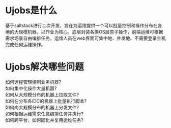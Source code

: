 # Ujobs是什么 

基于saltstack进行二次开发，旨在为运维提供一个可以批量控制和操作分布在各地的大规模机器。以作业为核心，底层封装各类OS层原子操作，前端运维可根据需求场景自由编排任务，运维人员在web界面可集中地、并发地、不需要登录主机完成任何运维操作。

# Ujobs解决哪些问题

如何远程管理控制业务机器?   
如何集中化操作大量机器?   
如何从大规模分布的机器上拉取文件?   
如何在分布各IDC的机器上批量执行脚本?   
如何向大规模分布的机器上分发文件?   
如何根据运维需求任意编排任务并执行?   
如何跨平台，如何固化并复用运维任务?

